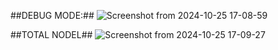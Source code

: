 ##DEBUG MODE:##
![Screenshot from 2024-10-25 17-08-59](https://github.com/user-attachments/assets/829c89c9-2cb0-488d-8bd2-e10850367a45)





##TOTAL NODEL##
![Screenshot from 2024-10-25 17-09-27](https://github.com/user-attachments/assets/63285fde-8cf8-4a54-8cd1-c8a1c731308d)
